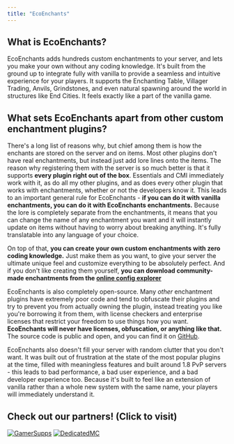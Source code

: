 ```yaml
---
title: "EcoEnchants"
---
```


## What is EcoEnchants?

EcoEnchants adds hundreds custom enchantments to your server, and lets you make your own without any coding knowledge. It's built from the ground up to integrate fully with vanilla to provide a seamless and intuitive experience for your players. It supports the Enchanting Table, Villager Trading, Anvils, Grindstones, and even natural spawning around the world in structures like End Cities. It feels exactly like a part of the vanilla game.

## What sets EcoEnchants apart from other custom enchantment plugins?

There's a long list of reasons why, but chief among them is how the enchants are stored on the server and on items. Most other plugins don't have real enchantments, but instead just add lore lines onto the items. The reason why registering them with the server is so much better is that it supports **every plugin right out of the box**. Essentials and CMI immediately work with it, as do all my other plugins, and as does every other plugin that works with enchantments, whether or not the developers know it. This leads to an important general rule for EcoEnchants - **if you can do it with vanilla enchantments, you can do it with EcoEnchants enchantments.** Because the lore is completely separate from the enchantments, it means that you can change the name of any enchantment you want and it will instantly update on items without having to worry about breaking anything. It's fully translatable into any language of your choice.

On top of that, **you can create your own custom enchantments with zero coding knowledge.** Just make them as you want, to give your server the ultimate unique feel and customize everything to be absolutely perfect. And if you don't like creating them yourself, **you can download community-made enchantments from the [online config explorer](lrcdb.auxilor.io)**

EcoEnchants is also completely open-source. Many *other* enchantment plugins have extremely poor code and tend to obfuscate their plugins and try to prevent you from actually owning the plugin, instead treating you like you're borrowing it from them, with license checkers and enterprise licenses that restrict your freedom to use things how you want. **EcoEnchants will never have licenses, obfuscation, or anything like that.** The source code is public and open, and you can find it on [GitHub](https://github.com/Auxilor/EcoEnchants).

EcoEnchants also doesn't fill your server with random clutter that you don't want. It was built out of frustration at the state of the most popular plugins at the time, filled with meaningless features and built around 1.8 PvP servers - this leads to bad performance, a bad user experience, and a bad developer experience too. Because it's built to feel like an extension of vanilla rather than a whole new system with the same name, your players will immediately understand it.

## Check out our partners! (Click to visit)

[![GamerSupps](https://i.imgur.com/7mFhlQO.png)](http://gamersupps.gg/discount/Auxilor?afmc=Auxilor)
[![DedicatedMC](https://i.imgur.com/x9aeH38.png)](https://dedimc.promo/Auxilor)